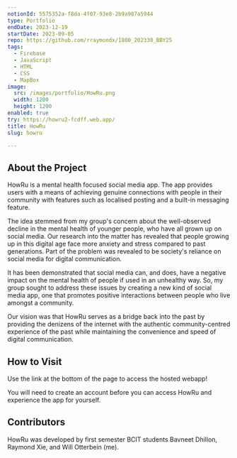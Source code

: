```yaml
---
notionId: 5575352a-f8da-4f07-93e8-2b9a987a5944
type: Portfolio
endDate: 2023-12-19
startDate: 2023-09-05
repo: https://github.com/rraymondx/1800_202330_BBY25
tags:
  - Firebase
  - JavaScript
  - HTML
  - CSS
  - MapBox
image:
  src: /images/portfolio/HowRu.png
  width: 1200
  height: 1200
enabled: true
try: https://howru2-fcdff.web.app/
title: HowRu
slug: howru

---
```

## About the Project
HowRu is a mental health focused social media app. The app provides users with a means of achieving genuine connections with people in their community with features such as localised posting and a built-in messaging feature.

The idea stemmed from my group's concern about the well-observed decline in the mental health of younger people, who have all grown up on social media. Our research into the matter has revealed that people growing up in this digital age face more anxiety and stress compared to past generations. Part of the problem was revealed to be society's reliance on social media for digital communication.

It has been demonstrated that social media can, and does, have a negative impact on the mental health of people if used in an unhealthy way. So, my group sought to address these issues by creating a new kind of social media app, one that promotes positive interactions between people who live amongst a community.

Our vision was that HowRu serves as a bridge back into the past by providing the denizens of the internet with the authentic community-centred experience of the past while maintaining the convenience and speed of digital communication.

## How to Visit
Use the link at the bottom of the page to access the hosted webapp!

You will need to create an account before you can access HowRu and experience the app for yourself.

## Contributors
HowRu was developed by first semester BCIT students Bavneet Dhillon, Raymond Xie, and Will Otterbein (me).